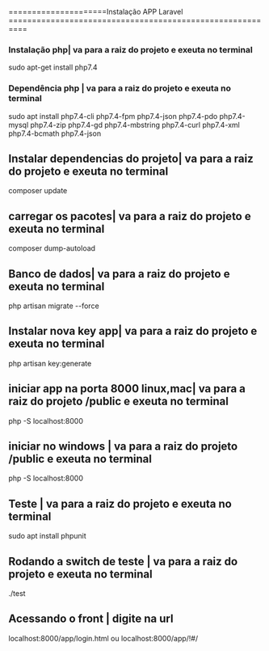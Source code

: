 =====================Instalação APP Laravel ==========================================================

### Instalação php| va para a raiz do projeto e exeuta no terminal
sudo apt-get install php7.4


### Dependência php | va para a raiz do projeto e exeuta no terminal
sudo apt install php7.4-cli php7.4-fpm php7.4-json php7.4-pdo php7.4-mysql php7.4-zip php7.4-gd  php7.4-mbstring php7.4-curl php7.4-xml php7.4-bcmath php7.4-json


## Instalar dependencias do projeto| va para a raiz do projeto e exeuta no terminal
composer update

## carregar os pacotes| va para a raiz do projeto e exeuta no terminal
composer dump-autoload

## Banco de dados| va para a raiz do projeto e exeuta no terminal
 php artisan migrate --force


## Instalar nova key app| va para a raiz do projeto e exeuta no terminal
php artisan key:generate
 
## iniciar app na porta 8000 linux,mac| va para a raiz do projeto /public e exeuta no terminal
php -S localhost:8000 

## iniciar no windows | va para a raiz do projeto /public e exeuta no terminal
php -S localhost:8000

## Teste | va para a raiz do projeto e exeuta no terminal

sudo apt install phpunit 

## Rodando a switch de teste |  va para a raiz do projeto e exeuta no terminal
 ./test

## Acessando o front | digite na url 

localhost:8000/app/login.html
ou
localhost:8000/app/!#/
